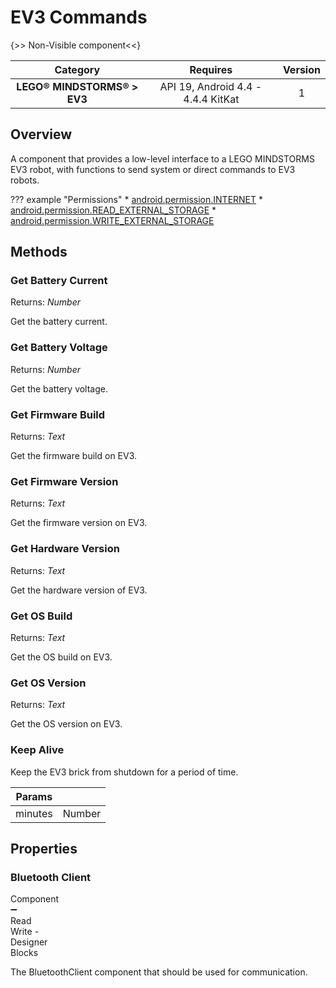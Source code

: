 # EV3 Commands

{>> Non-Visible component<<}

| Category | Requires | Version |
|:--------:|:-------:|:--------:|
|**LEGO® MINDSTORMS® > EV3**|<span class="chip chip-any">API 19, Android 4.4 - 4.4.4 KitKat</span>|<span class="chip chip-number">1</span>|

## Overview

A component that provides a low-level interface to a LEGO MINDSTORMS EV3 robot, with functions to send system or direct commands to EV3 robots.

??? example "Permissions"
    * [android.permission.INTERNET](https://developer.android.com/reference/android/Manifest.permission.html#INTERNET)
    * [android.permission.READ_EXTERNAL_STORAGE](https://developer.android.com/reference/android/Manifest.permission.html#READ_EXTERNAL_STORAGE)
    * [android.permission.WRITE_EXTERNAL_STORAGE](https://developer.android.com/reference/android/Manifest.permission.html#WRITE_EXTERNAL_STORAGE)

## Methods

### Get Battery Current

<span class="chip chip-number">Returns: <i>Number</i></span>

Get the battery current.

<div class="block" ai2-block="method" not-rendered="true" value="%7B%22componentName%22:%20%22EV3%20Commands%22,%20%22name%22:%20%22Get%20Battery%20Current%22,%20%22output%22:%20true,%20%22param%22:%20%5B%5D%7D"></div>

### Get Battery Voltage

<span class="chip chip-number">Returns: <i>Number</i></span>

Get the battery voltage.

<div class="block" ai2-block="method" not-rendered="true" value="%7B%22componentName%22:%20%22EV3%20Commands%22,%20%22name%22:%20%22Get%20Battery%20Voltage%22,%20%22output%22:%20true,%20%22param%22:%20%5B%5D%7D"></div>

### Get Firmware Build

<span class="chip chip-text">Returns: <i>Text</i></span>

Get the firmware build on EV3.

<div class="block" ai2-block="method" not-rendered="true" value="%7B%22componentName%22:%20%22EV3%20Commands%22,%20%22name%22:%20%22Get%20Firmware%20Build%22,%20%22output%22:%20true,%20%22param%22:%20%5B%5D%7D"></div>

### Get Firmware Version

<span class="chip chip-text">Returns: <i>Text</i></span>

Get the firmware version on EV3.

<div class="block" ai2-block="method" not-rendered="true" value="%7B%22componentName%22:%20%22EV3%20Commands%22,%20%22name%22:%20%22Get%20Firmware%20Version%22,%20%22output%22:%20true,%20%22param%22:%20%5B%5D%7D"></div>

### Get Hardware Version

<span class="chip chip-text">Returns: <i>Text</i></span>

Get the hardware version of EV3.

<div class="block" ai2-block="method" not-rendered="true" value="%7B%22componentName%22:%20%22EV3%20Commands%22,%20%22name%22:%20%22Get%20Hardware%20Version%22,%20%22output%22:%20true,%20%22param%22:%20%5B%5D%7D"></div>

### Get OS Build

<span class="chip chip-text">Returns: <i>Text</i></span>

Get the OS build on EV3.

<div class="block" ai2-block="method" not-rendered="true" value="%7B%22componentName%22:%20%22EV3%20Commands%22,%20%22name%22:%20%22Get%20OS%20Build%22,%20%22output%22:%20true,%20%22param%22:%20%5B%5D%7D"></div>

### Get OS Version

<span class="chip chip-text">Returns: <i>Text</i></span>

Get the OS version on EV3.

<div class="block" ai2-block="method" not-rendered="true" value="%7B%22componentName%22:%20%22EV3%20Commands%22,%20%22name%22:%20%22Get%20OS%20Version%22,%20%22output%22:%20true,%20%22param%22:%20%5B%5D%7D"></div>

### Keep Alive

Keep the EV3 brick from shutdown for a period of time.

<div class="block" ai2-block="method" not-rendered="true" value="%7B%22componentName%22:%20%22EV3%20Commands%22,%20%22name%22:%20%22Keep%20Alive%22,%20%22output%22:%20false,%20%22param%22:%20%5B%22minutes%22%5D%7D"></div>

| Params | []() |
|--------|------|
|minutes|<span class="chip chip-number">Number</span>|

## Properties

### Bluetooth Client

<span style="user-select: none; white-space:pre-wrap;"><span class="chip chip-component">Component</span> :heavy_minus_sign: <span class="chip chip-rw">Read</span> <span class="chip chip-rw">Write</span>  - <span class="chip chip-bd">Designer</span> <span class="chip chip-bd">Blocks</span></span>

The BluetoothClient component that should be used for communication.

<div class="block" ai2-block="property" not-rendered="true" value="%7B%22componentName%22:%20%22EV3%20Commands%22,%20%22name%22:%20%22Bluetooth%20Client%22,%20%22getter%22:%20true%7D"></div>
<div class="block" ai2-block="property" not-rendered="true" value="%7B%22componentName%22:%20%22EV3%20Commands%22,%20%22name%22:%20%22Bluetooth%20Client%22,%20%22getter%22:%20false%7D"></div>
